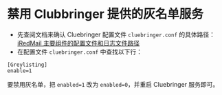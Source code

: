 # 禁用 Clubbringer 提供的灰名单服务

* 先查阅文档来确认 Cluebringer 配置文件 `cluebringer.conf` 的具体路径：[iRedMail 主要组件的配置文件和日志文件路径](./file.locations.html#cluebringer)
* 在配置文件 `cluebringer.conf` 中查找以下行：

```
[Greylisting]
enable=1
```

要禁用灰名单，把 `enabled=1` 改为 `enabled=0`，并重启 Cluebringer 服务即可。
